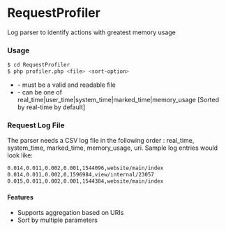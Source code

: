 # RequestProfiler
Log parser to identify actions with greatest memory usage

### Usage
```sh
$ cd RequestProfiler
$ php profiler.php <file> <sort-option>
```

- <file> - must be a valid and readable file
- <sort-option> - can be one of real_time|user_time|system_time|marked_time|memory_usage [Sorted by real-time by default]

### Request Log File
The parser needs a CSV log file in the following order : real_time, system_time, marked_time, memory_usage, uri. Sample log entries would look like:
```sh
0.014,0.011,0.002,0.001,1544096,website/main/index
0.014,0.011,0.002,0,1596984,view/internal/23057
0.015,0.011,0.002,0.001,1544384,website/main/index
```

#### Features
- Supports aggregation based on URIs
- Sort by multiple parameters
